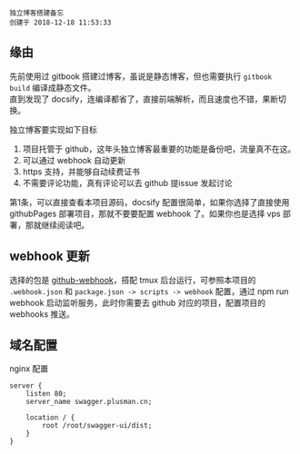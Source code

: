 ```
独立博客搭建备忘
创建于 2018-12-18 11:53:33
```

## 缘由
先前使用过 gitbook 搭建过博客，虽说是静态博客，但也需要执行 `gitbook build` 编译成静态文件。  
直到发现了 docsify，连编译都省了，直接前端解析，而且速度也不错，果断切换。

独立博客要实现如下目标
1. 项目托管于 github，这年头独立博客最重要的功能是备份吧，流量真不在这。
2. 可以通过 webhook 自动更新
3. https 支持，并能够自动续费证书
4. 不需要评论功能，真有评论可以去 github 提issue 发起讨论

第1条，可以直接查看本项目源码，docsify 配置很简单，如果你选择了直接使用 githubPages 部署项目，那就不要要配置 webhook 了。如果你也是选择 vps 部署，那就继续阅读吧。

## webhook 更新
选择的包是 [github-webhook](https://www.npmjs.com/package/github-webhook)，搭配 tmux 后台运行，可参照本项目的 `.webhook.json` 和 `package.json -> scripts -> webhook` 配置，通过 npm run webhook 启动监听服务，此时你需要去 github 对应的项目，配置项目的 webhooks 推送。

## 域名配置
nginx 配置
```shell
server {
    listen 80;
    server_name swagger.plusman.cn;

    location / {
        root /root/swagger-ui/dist;
    }
}
```
